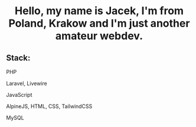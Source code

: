 <h1 align="center">Hello, my name is Jacek, I'm from Poland, Krakow and I'm just another amateur webdev.</h1>
<h2>Stack: </h2>
<p>PHP</p>
<p>Laravel, Livewire</p>
<p>JavaScript</p>
<p>AlpineJS, HTML, CSS, TailwindCSS</p>
<p>MySQL</p>
